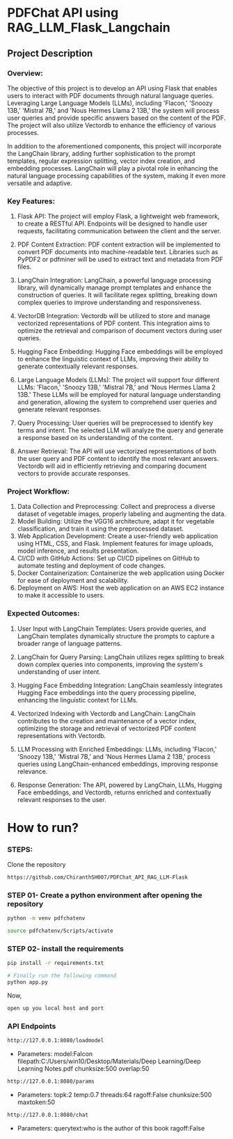 # PDFChat API using RAG_LLM_Flask_Langchain

## Project Description

### Overview:

The objective of this project is to develop an API using Flask that enables users to interact with PDF documents through natural language queries. Leveraging Large Language Models (LLMs), including 'Flacon,' 'Snoozy 13B,' 'Mistral 7B,' and 'Nous Hermes Llama 2 13B,' the system will process user queries and provide specific answers based on the content of the PDF. The project will also utilize Vectordb to enhance the efficiency of various processes.

In addition to the aforementioned components, this project will incorporate the LangChain library, adding further sophistication to the prompt templates, regular expression splitting, vector index creation, and embedding processes. LangChain will play a pivotal role in enhancing the natural language processing capabilities of the system, making it even more versatile and adaptive.

### Key Features:

1. Flask API:
   The project will employ Flask, a lightweight web framework, to create a RESTful API.
   Endpoints will be designed to handle user requests, facilitating communication between the client and the server.

2. PDF Content Extraction:
   PDF content extraction will be implemented to convert PDF documents into machine-readable text.
   Libraries such as PyPDF2 or pdfminer will be used to extract text and metadata from PDF files.

3. LangChain Integration:
   LangChain, a powerful language processing library, will dynamically manage prompt templates and enhance the construction of queries.
   It will facilitate regex splitting, breaking down complex queries to improve understanding and responsiveness.

4. VectorDB Integration:
   Vectordb will be utilized to store and manage vectorized representations of PDF content.
   This integration aims to optimize the retrieval and comparison of document vectors during user queries.

5. Hugging Face Embedding:
   Hugging Face embeddings will be employed to enhance the linguistic context of LLMs, improving their ability to generate contextually relevant responses.

6. Large Language Models (LLMs):
   The project will support four different LLMs: 'Flacon,' 'Snoozy 13B,' 'Mistral 7B,' and 'Nous Hermes Llama 2 13B.'
   These LLMs will be employed for natural language understanding and generation, allowing the system to comprehend user queries and generate relevant responses.

7. Query Processing:
   User queries will be preprocessed to identify key terms and intent.
   The selected LLM will analyze the query and generate a response based on its understanding of the content.

8. Answer Retrieval:
   The API will use vectorized representations of both the user query and PDF content to identify the most relevant answers.
   Vectordb will aid in efficiently retrieving and comparing document vectors to provide accurate responses.

### Project Workflow:

1. Data Collection and Preprocessing: Collect and preprocess a diverse dataset of vegetable images, properly labeling and augmenting the data.
2. Model Building: Utilize the VGG16 architecture, adapt it for vegetable classification, and train it using the preprocessed dataset.
3. Web Application Development: Create a user-friendly web application using HTML, CSS, and Flask. Implement features for image uploads, model inference, and results presentation.
4. CI/CD with GitHub Actions: Set up CI/CD pipelines on GitHub to automate testing and deployment of code changes.
5. Docker Containerization: Containerize the web application using Docker for ease of deployment and scalability.
6. Deployment on AWS: Host the web application on an AWS EC2 instance to make it accessible to users.

### Expected Outcomes:

1. User Input with LangChain Templates:
   Users provide queries, and LangChain templates dynamically structure the prompts to capture a broader range of language patterns.

2. LangChain for Query Parsing:
   LangChain utilizes regex splitting to break down complex queries into components, improving the system's understanding of user intent.

3. Hugging Face Embedding Integration:
   LangChain seamlessly integrates Hugging Face embeddings into the query processing pipeline, enhancing the linguistic context for LLMs.

4. Vectorized Indexing with Vectordb and LangChain:
   LangChain contributes to the creation and maintenance of a vector index, optimizing the storage and retrieval of vectorized PDF content representations with Vectordb.

5. LLM Processing with Enriched Embeddings:
   LLMs, including 'Flacon,' 'Snoozy 13B,' 'Mistral 7B,' and 'Nous Hermes Llama 2 13B,' process queries using LangChain-enhanced embeddings, improving response relevance.

6. Response Generation:
   The API, powered by LangChain, LLMs, Hugging Face embeddings, and Vectordb, returns enriched and contextually relevant responses to the user.

# How to run?

### STEPS:

Clone the repository

```bash
https://github.com/ChiranthSH007/PDFChat_API_RAG_LLM-Flask
```

### STEP 01- Create a python environment after opening the repository

```bash
python -m venv pdfchatenv
```

```bash
source pdfchatenv/Scripts/activate
```

### STEP 02- install the requirements

```bash
pip install -r requirements.txt
```

```bash
# Finally run the following command
python app.py
```

Now,

```bash
open up you local host and port
```

### API Endpoints

```bash
http://127.0.0.1:8080/loadmodel
```

- Parameters:
  model:Falcon
  filepath:C:/Users/win10/Desktop/Materials/Deep Learning/Deep Learning Notes.pdf
  chunksize:500
  overlap:50

```bash
http://127.0.0.1:8080/params
```

- Parameters:
  topk:2
  temp:0.7
  threads:64
  ragoff:False
  chunksize:500
  maxtoken:50

```bash
http://127.0.0.1:8080/chat
```

- Parameters:
  querytext:who is the author of this book
  ragoff:False

